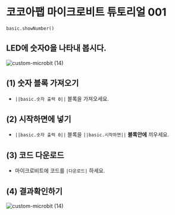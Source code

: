 # 코코아팹 마이크로비트 튜토리얼 001

```ghost
basic.showNumber()
```

## LED에 숫자0을 나타내 봅시다.
![custom-microbit (14)](https://github.com/kocoasolution/mytutorial/assets/170903760/f1bad6d4-8c78-4820-be1e-be89934f707b)


## (1) 숫자 블록 가져오기
* ``||basic.숫자 출력 0||`` 블록을 가져오세요.

## (2) 시작하면에 넣기 
* ``||basic.숫자 출력 0||`` 블록을 ``||basic.시작하면||`` **블록안에** 끼우세요.

## (3) 코드 다운로드
* 마이크로비트에 코드를 `|다운로드|` 하세요.

## (4) 결과확인하기
![custom-microbit (14)](https://github.com/kocoasolution/mytutorial/assets/170903760/f1bad6d4-8c78-4820-be1e-be89934f707b)
